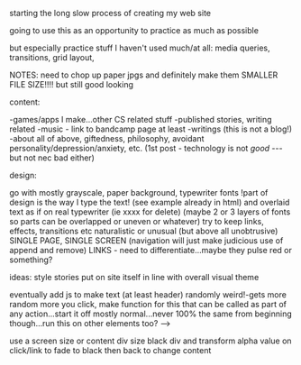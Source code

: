 starting the long slow process of creating my web site<br>

going to use this as an opportunity to practice as much as possible<br>

but especially practice stuff I haven't used much/at all: media queries, transitions, grid layout,


NOTES:  need to chop up paper jpgs and definitely make them SMALLER FILE SIZE!!!! but still good looking


 content:

-games/apps I make...other CS related stuff
-published stories, writing related
-music - link to bandcamp page at least
-writings (this is not a blog!)
    -about all of above, giftedness, philosophy, avoidant personality/depression/anxiety, etc.
     (1st post - technology is not _good_ ---but not nec bad either)

design:

go with mostly grayscale, paper background, typewriter fonts
!part of design is the way I type the text! (see example already in html) and overlaid text as if on real typewriter (ie xxxx for delete)
(maybe 2 or 3 layers of fonts so parts can be overlapped or uneven or whatever)
try to keep links, effects, transitions etc naturalistic or unusual (but above all unobtrusive)
SINGLE PAGE, SINGLE SCREEN (navigation will just make judicious use of append and remove)
LINKS - need to differentiate...maybe they pulse red or something?


ideas:
style stories put on site itself in line with overall visual theme

 eventually add js to make text (at least header) randomly weird!-gets more random more you click, make function for this that can be called as part of any action...start it off mostly normal...never 100% the same from beginning though...run this on other elements too? -->

 use a screen size or content div size black div and transform alpha value on click/link to fade to black then back to change content